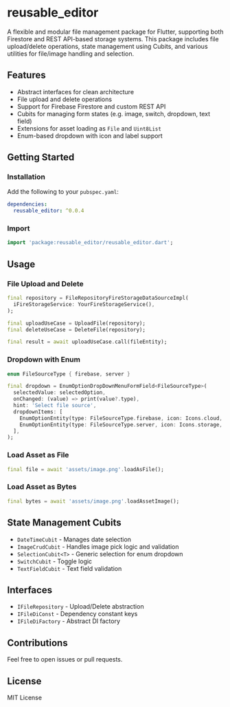 # reusable_editor

A flexible and modular file management package for Flutter, supporting both Firestore and REST API-based storage systems. This package includes file upload/delete operations, state management using Cubits, and various utilities for file/image handling and selection.

## Features
- Abstract interfaces for clean architecture
- File upload and delete operations
- Support for Firebase Firestore and custom REST API
- Cubits for managing form states (e.g. image, switch, dropdown, text field)
- Extensions for asset loading as `File` and `Uint8List`
- Enum-based dropdown with icon and label support

## Getting Started

### Installation
Add the following to your `pubspec.yaml`:
```yaml
dependencies:
  reusable_editor: ^0.0.4
```

### Import
```dart
import 'package:reusable_editor/reusable_editor.dart';
```

## Usage

### File Upload and Delete
```dart
final repository = FileRepositoryFireStorageDataSourceImpl(
  iFireStorageService: YourFireStorageService(),
);

final uploadUseCase = UploadFile(repository);
final deleteUseCase = DeleteFile(repository);

final result = await uploadUseCase.call(fileEntity);
```

### Dropdown with Enum
```dart
enum FileSourceType { firebase, server }

final dropdown = EnumOptionDropDownMenuFormField<FileSourceType>(
  selectedValue: selectedOption,
  onChanged: (value) => print(value?.type),
  hint: 'Select file source',
  dropdownItems: [
    EnumOptionEntity(type: FileSourceType.firebase, icon: Icons.cloud, label: 'Firebase'),
    EnumOptionEntity(type: FileSourceType.server, icon: Icons.storage, label: 'Server'),
  ],
);
```

### Load Asset as File
```dart
final file = await 'assets/image.png'.loadAsFile();
```

### Load Asset as Bytes
```dart
final bytes = await 'assets/image.png'.loadAssetImage();
```

## State Management Cubits
- `DateTimeCubit` - Manages date selection
- `ImageCrudCubit` - Handles image pick logic and validation
- `SelectionCubit<T>` - Generic selection for enum dropdown
- `SwitchCubit` - Toggle logic
- `TextFieldCubit` - Text field validation

## Interfaces
- `IFileRepository` - Upload/Delete abstraction
- `IFileDiConst` - Dependency constant keys
- `IFileDiFactory` - Abstract DI factory

## Contributions
Feel free to open issues or pull requests.

## License
MIT License

